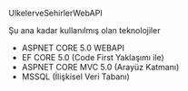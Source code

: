 UlkelerveSehirlerWebAPI

Şu ana kadar kullanılmış olan teknolojiler

* ASPNET CORE 5.0 WEBAPI
* EF CORE 5.0 (Code First Yaklaşımı ile)
* ASPNET CORE MVC 5.0 (Arayüz Katmanı)
* MSSQL (İlişkisel Veri Tabanı)
